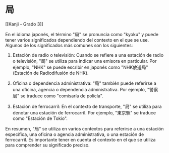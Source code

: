 # 局

[[Kanji - Grado 3]]

En el idioma japonés, el término "局" se pronuncia como "kyoku" y puede tener varios significados dependiendo del contexto en el que se use. Algunos de los significados más comunes son los siguientes:

1. Estación de radio o televisión: Cuando se refiere a una estación de radio o televisión, "局" se utiliza para indicar una emisora en particular. Por ejemplo, "NHK" se puede escribir en japonés como "NHK放送局" (Estación de Radiodifusión de NHK).

2. Oficina o dependencia administrativa: "局" también puede referirse a una oficina, agencia o dependencia administrativa. Por ejemplo, "警察局" se traduce como "comisaría de policía".

3. Estación de ferrocarril: En el contexto de transporte, "局" se utiliza para denotar una estación de ferrocarril. Por ejemplo, "東京駅" se traduce como "Estación de Tokio".

En resumen, "局" se utiliza en varios contextos para referirse a una estación específica, una oficina o agencia administrativa, o una estación de ferrocarril. Es importante tener en cuenta el contexto en el que se utiliza para comprender su significado preciso.
